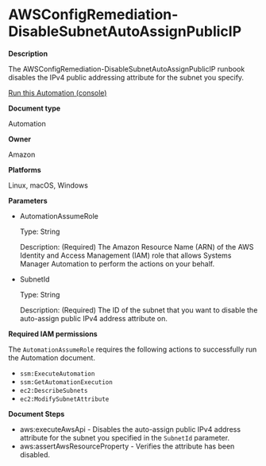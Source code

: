 # AWSConfigRemediation\-DisableSubnetAutoAssignPublicIP<a name="automation-aws-disable-subnet-auto-public-ip"></a>

**Description**

The AWSConfigRemediation\-DisableSubnetAutoAssignPublicIP runbook disables the IPv4 public addressing attribute for the subnet you specify\.

[Run this Automation \(console\)](https://console.aws.amazon.com/systems-manager/automation/execute/AWSConfigRemediation-DisableSubnetAutoAssignPublicIP)

**Document type**

Automation

**Owner**

Amazon

**Platforms**

Linux, macOS, Windows

**Parameters**
+ AutomationAssumeRole

  Type: String

  Description: \(Required\) The Amazon Resource Name \(ARN\) of the AWS Identity and Access Management \(IAM\) role that allows Systems Manager Automation to perform the actions on your behalf\.
+ SubnetId

  Type: String

  Description: \(Required\) The ID of the subnet that you want to disable the auto\-assign public IPv4 address attribute on\.

**Required IAM permissions**

The `AutomationAssumeRole` requires the following actions to successfully run the Automation document\.
+ `ssm:ExecuteAutomation`
+ `ssm:GetAutomationExecution`
+ `ec2:DescribeSubnets`
+ `ec2:ModifySubnetAttribute`

**Document Steps**
+ aws:executeAwsApi \- Disables the auto\-assign public IPv4 address attribute for the subnet you specified in the `SubnetId` parameter\.
+ aws:assertAwsResourceProperty \- Verifies the attribute has been disabled\.